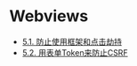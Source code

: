 # Webviews

* [5.1. 防止使用框架和点击劫持](webviews/5.1.-prevent-framing-and-clickjacking.md)
* [5.2. 用表单Token来防止CSRF](webviews/5.2.-protect-against-CSRF-with-form-tokens.md)
